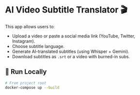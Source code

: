 # AI Video Subtitle Translator 🎬

This app allows users to:
- Upload a video or paste a social media link (YouTube, Twitter, Instagram).
- Choose subtitle language.
- Generate AI-translated subtitles (using Whisper + Gemini).
- Download subtitles as `.srt` or a video with burned-in subs.

## 🔧 Run Locally

```bash
# From project root
docker-compose up --build
